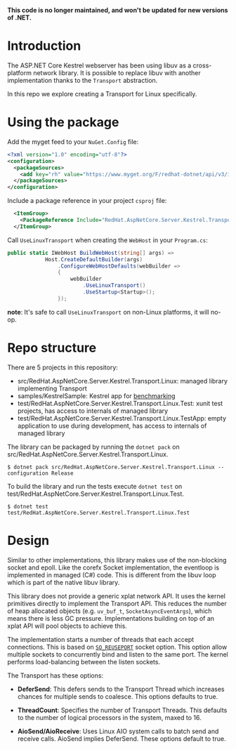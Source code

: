 **This code is no longer maintained, and won't be updated for new versions of .NET.**

# Introduction

The ASP.NET Core Kestrel webserver has been using libuv as a cross-platform network library.
It is possible to replace libuv with another implementation thanks to the `Transport` abstraction.

In this repo we explore creating a Transport for Linux specifically.

# Using the package

Add the myget feed to your `NuGet.Config` file:
```xml
<?xml version="1.0" encoding="utf-8"?>
<configuration>
  <packageSources>
    <add key="rh" value="https://www.myget.org/F/redhat-dotnet/api/v3/index.json" />
  </packageSources>
</configuration>
```

Include a package reference in your project `csproj` file:
```xml
  <ItemGroup>
    <PackageReference Include="RedHat.AspNetCore.Server.Kestrel.Transport.Linux" Version="3.1.0-*" />
  </ItemGroup>
```

Call `UseLinuxTransport` when creating the `WebHost` in your `Program.cs`:
```C#
public static IWebHost BuildWebHost(string[] args) =>
            Host.CreateDefaultBuilder(args)
                .ConfigureWebHostDefaults(webBuilder =>
                {
                    webBuilder
                        .UseLinuxTransport()
                        .UseStartup<Startup>();
                });
```

**note**: It's safe to call `UseLinuxTransport` on non-Linux platforms, it will no-op.

# Repo structure

There are 5 projects in this repository:
- src/RedHat.AspNetCore.Server.Kestrel.Transport.Linux: managed library implementing Transport
- samples/KestrelSample: Kestrel app for [benchmarking](Benchmark.md)
- test/RedHat.AspNetCore.Server.Kestrel.Transport.Linux.Test: xunit test projects, has access to internals of managed library
- test/RedHat.AspNetCore.Server.Kestrel.Transport.Linux.TestApp: empty application to use during development, has access to internals of managed library

The library can be packaged by running the `dotnet pack` on src/RedHat.AspNetCore.Server.Kestrel.Transport.Linux.
```
$ dotnet pack src/RedHat.AspNetCore.Server.Kestrel.Transport.Linux --configuration Release
```

To build the library and run the tests execute `dotnet test` on test/RedHat.AspNetCore.Server.Kestrel.Transport.Linux.Test.
```
$ dotnet test test/RedHat.AspNetCore.Server.Kestrel.Transport.Linux.Test
```

# Design

Similar to other implementations, this library makes use of the non-blocking socket and epoll. Like the corefx
Socket implementation, the eventloop is implemented in managed (C#) code. This is different from the libuv loop which
is part of the native libuv library.

This library does not provide a generic xplat network API. It uses the kernel primitives directly to implement the
Transport API. This reduces the number of heap allocated objects (e.g. `uv_buf_t`, `SocketAsyncEventArgs`), which means
there is less GC pressure. Implementations building on top of an xplat API will pool objects to achieve this.

The implementation starts a number of threads that each accept connections. This is based on [`SO_REUSEPORT`](https://lwn.net/Articles/542629/)
socket option. This option allow multiple sockets to concurrently bind and listen to the same port. The kernel performs
load-balancing between the listen sockets.

The Transport has these options:

- **DeferSend**: This defers sends to the Transport Thread which increases chances for multiple sends to coalesce. This options
defaults to true.

- **ThreadCount**: Specifies the number of Transport Threads. This defaults to the number of logical processors in the system, maxed to 16.

- **AioSend/AioReceive**: Uses Linux AIO system calls to batch send and receive calls. AioSend implies DeferSend. These options default to true.

